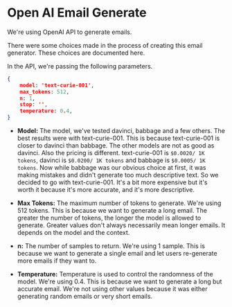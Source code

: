 # Open AI Email Generate

We're using OpenAI API to generate emails.

There were some choices made in the process of creating this email generator. These choices are documented here.

In the API, we're passing the following parameters.

```json
{
	model: 'text-curie-001',
	max_tokens: 512,
	n: 1,
	stop: '',
	temperature: 0.4,
}
```

- **Model:** The model, we've tested davinci, babbage and a few others. The best results were with text-curie-001. This is because text-curie-001 is closer to davinci than babbage. The other models are not as good as davinci. Also the pricing is different. text-curie-001 is `$0.0020/ 1K tokens`, davinci is `$0.0200/ 1K tokens` and babbage is `$0.0005/ 1K tokens`. Now while babbage was our obvious choice at first, it was making mistakes and didn't generate too much descriptive text. So we decided to go with text-curie-001. It's a bit more expensive but it's worth it because it's more accurate, and it's more descriptive.

- **Max Tokens:** The maximum number of tokens to generate. We're using 512 tokens. This is because we want to generate a long email. The greater the number of tokens, the longer the model is allowed to generate. Greater values don't always necessarily mean longer emails. It depends on the model and the context.

- **n:** The number of samples to return. We're using 1 sample. This is because we want to generate a single email and let users re-generate more emails if they want to.

- **Temperature:** Temperature is used to control the randomness of the model. We're using 0.4. This is because we want to generate a long but accurate email. We're not using other values because it was either generating random emails or very short emails.